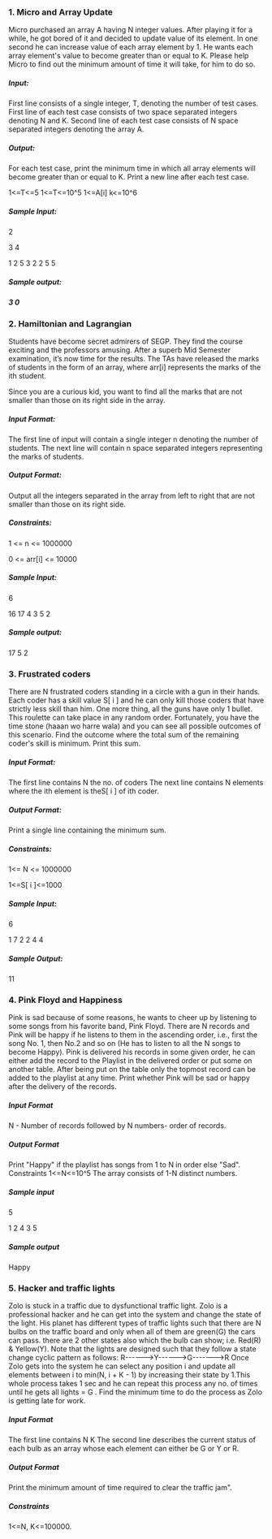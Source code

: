 <html>
<h3>  1. Micro and Array Update </h3>
  
Micro purchased an array A having N integer values. After playing it for a while, he got bored of it and decided to update value of its element. In one second he can increase value of each array element by 1. He wants each array element's value to become greater than or equal to K. Please help Micro to find out the minimum amount of time it will take, for him to do so. 

<h5> Input: </h5>
First line consists of a single integer, T, denoting the number of test cases. First line of each test case consists of two space separated integers denoting N and K. Second line of each test case consists of N space separated integers denoting the array A.

<h5> Output:</h5>
For each test case, print the minimum time in which all array elements will become greater than or equal to K. Print a new line after each test case. 

1<=T<=5 1<=T<=10^5 1<=A[i] k<=10^6

<h5> Sample Input: </h5>
2

3 4

1 2 5 3 2 2 5 5

<h5> Sample output: <h5>
3 0

<h3> 2. Hamiltonian and Lagrangian </h3>

Students have become secret admirers of SEGP. They find the course exciting and the professors amusing. After a superb Mid Semester examination, it’s now time for the results. The TAs have released the marks of students in the form of an array, where arr[i] represents the marks of the ith student.

Since you are a curious kid, you want to find all the marks that are not smaller than those on its right side in the array.

<h5> Input Format: </h5>
The first line of input will contain a single integer n denoting the number of students. The next line will contain n space separated integers representing the marks of students.

<h5>Output Format: </h5>
Output all the integers separated in the array from left to right that are not smaller than those on its right side.

<h5> Constraints: </h5>
1 <= n <= 1000000

0 <= arr[i] <= 10000

<h5> Sample Input: </h5>
6

16 17 4 3 5 2

<h5> Sample output: </h5>
17 5 2

<h3 >3. Frustrated coders </h3>

There are N frustrated coders standing in a circle with a gun in their hands. Each coder has a skill value S[ i ] and he can only kill those coders that have strictly less skill than him. One more thing, all the guns have only 1 bullet. This roulette can take place in any random order. Fortunately, you have the time stone (haaan wo harre wala) and you can see all possible outcomes of this scenario. Find the outcome where the total sum of the remaining coder's skill is minimum. Print this sum.

<h5> Input Format: </h5>
The first line contains N the no. of coders The next line contains N elements where the ith element is theS[ i ] of ith coder.

<h5> Output Format: </h5>
Print a single line containing the minimum sum.

<h5> Constraints: </h5>
1<= N <= 1000000

1<=S[ i ]<=1000

<h5> Sample Input: </h5>
6

1 7 2 2 4 4

<h5> Sample Output: </h5>
11

 <h3> 4. Pink Floyd and Happiness </h3>
 
 Pink is sad because of some reasons, he wants to cheer up by listening to some songs from his favorite band, Pink Floyd. 
There are N records and Pink will be happy if he listens to them in the ascending order, i.e., first the song No. 1, then No.2 and so on (He has to listen to all the N songs to become Happy). 
Pink is delivered his records in some given order, he can either add the record to the Playlist in the delivered order or put some on another table. After being put on the table only the topmost record can be added to the playlist at any time. 
Print whether Pink will be sad or happy after the delivery of the records. 

<h5> Input Format </h5>
N - Number of records followed by N numbers- order of records. 

<h5> Output Format </h5>
  Print "Happy" if the playlist has songs from 1 to N in order else "Sad". 
Constraints 1<=N<=10^5 The array consists of 1-N distinct numbers. 

<h5> Sample input</h5>

5

1 2 4 3 5


<h5> Sample output </h5>

Happy

<h3> 5. Hacker and traffic lights </h3>

Zolo is stuck in a traffic due to dysfunctional traffic light. Zolo is a professional hacker and he can get into the system and change the state of the light. His planet has different types of traffic lights such that there are N bulbs on the traffic board and only when all of them are green(G) the cars can pass. there are 2 other states also which the bulb can show; i.e. Red(R) & Yellow(Y). Note that the lights are designed such that they follow a state change cyclic pattern as follows: 
R------>Y------>G------->R 
Once Zolo gets into the system he can select any position i and update all elements between i to min(N, i + K - 1) by increasing their state by 1.This whole process takes 1 sec and he can repeat this process any no. of times until he gets all lights = G . Find the minimum time to do the process as Zolo is getting late for work.

<h5> Input Format </h5>

  The first line contains N K The second line describes the current status of each bulb as an array whose each element can either be G or Y or R. 
  
<h5> Output Format </h5>

Print the minimum amount of time required to clear the traffic jam". 

<h5> Constraints </h5>

  1<=N, K<=100000. 




</html>

